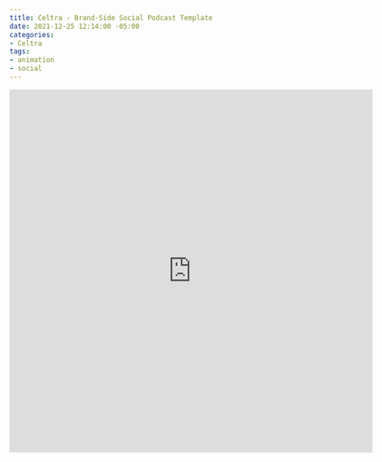 ```yaml
---
title: Celtra - Brand-Side Social Podcast Template
date: 2021-12-25 12:14:00 -05:00
categories:
- Celtra
tags:
- animation
- social
---
```


<div class="video-square">
	<iframe src="https://player.vimeo.com/video/660111967&loop=1" width="640" height="640" frameborder="0" webkitallowfullscreen mozallowfullscreen allowfullscreen allow="autoplay" background="1"></iframe>
</div>
